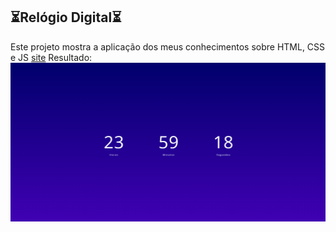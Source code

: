 ## ⏳Relógio Digital⏳

Este projeto mostra a aplicação dos meus conhecimentos sobre HTML, CSS e JS
 [site](https://gabrielkameoka.github.io/RelogioDigital/)
 Resultado: <img src="./assets/img/Resultado.png">

